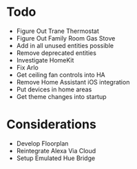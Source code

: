 # Todo

- Figure Out Trane Thermostat
- Figure Out Family Room Gas Stove
- Add in all unused entities possible
- Remove deprecated entities
- Investigate HomeKit
- Fix Arlo
- Get ceiling fan controls into HA
- Remove Home Assistant iOS integration
- Put devices in home areas
- Get theme changes into startup

# Considerations

- Develop Floorplan
- Reintegrate Alexa Via Cloud
- Setup Emulated Hue Bridge
